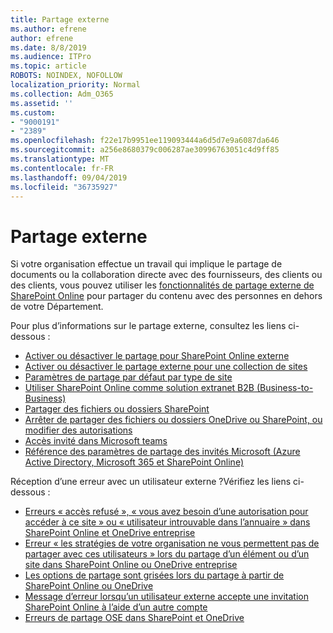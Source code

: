 ```yaml
---
title: Partage externe
ms.author: efrene
author: efrene
ms.date: 8/8/2019
ms.audience: ITPro
ms.topic: article
ROBOTS: NOINDEX, NOFOLLOW
localization_priority: Normal
ms.collection: Adm_O365
ms.assetid: ''
ms.custom:
- "9000191"
- "2389"
ms.openlocfilehash: f22e17b9951ee119093444a6d5d7e9a6087da646
ms.sourcegitcommit: a256e8680379c006287ae30996763051c4d9ff85
ms.translationtype: MT
ms.contentlocale: fr-FR
ms.lasthandoff: 09/04/2019
ms.locfileid: "36735927"
---
```

# <a name="external-sharing"></a>Partage externe

Si votre organisation effectue un travail qui implique le partage de documents ou la collaboration directe avec des fournisseurs, des clients ou des clients, vous pouvez utiliser les [fonctionnalités de partage externe de SharePoint Online](https://docs.microsoft.com/sharepoint/external-sharing-overview) pour partager du contenu avec des personnes en dehors de votre Département.

Pour plus d’informations sur le partage externe, consultez les liens ci-dessous :

- [Activer ou désactiver le partage pour SharePoint Online externe](https://docs.microsoft.com/sharepoint/turn-external-sharing-on-or-off)
- [Activer ou désactiver le partage externe pour une collection de sites](https://docs.microsoft.com/sharepoint/change-external-sharing-site)
- [Paramètres de partage par défaut par type de site](https://docs.microsoft.com/Office365/Enterprise/microsoft-365-guest-settings#sharepoint-site-level)
- [Utiliser SharePoint Online comme solution extranet B2B (Business-to-Business)](https://docs.microsoft.com/sharepoint/create-b2b-extranet)
- [Partager des fichiers ou dossiers SharePoint](https://support.office.com/article/share-sharepoint-files-or-folders-1fe37332-0f9a-4719-970e-d2578da4941c)
- [Arrêter de partager des fichiers ou dossiers OneDrive ou SharePoint, ou modifier des autorisations](https://support.office.com/article/stop-sharing-onedrive-or-sharepoint-files-or-folders-or-change-permissions-0a36470f-d7fe-40a0-bd74-0ac6c1e13323)
- [Accès invité dans Microsoft teams](https://docs.microsoft.com/MicrosoftTeams/guest-access)
- [Référence des paramètres de partage des invités Microsoft (Azure Active Directory, Microsoft 365 et SharePoint Online)](https://docs.microsoft.com/Office365/Enterprise/microsoft-365-guest-settings)

Réception d’une erreur avec un utilisateur externe ?Vérifiez les liens ci-dessous :

- [Erreurs « accès refusé », « vous avez besoin d’une autorisation pour accéder à ce site » ou « utilisateur introuvable dans l’annuaire » dans SharePoint Online et OneDrive entreprise](https://docs.microsoft.com/sharepoint/support/administration/access-denied-or-need-permission-error-sharepoint-online-or-onedrive-for-business)
- [Erreur « les stratégies de votre organisation ne vous permettent pas de partager avec ces utilisateurs » lors du partage d’un élément ou d’un site dans SharePoint Online ou OneDrive entreprise](https://docs.microsoft.com/sharepoint/support/administration/organization-policies-do-not-allow-you-to-share-with-users-error)
- [Les options de partage sont grisées lors du partage à partir de SharePoint Online ou OneDrive](https://docs.microsoft.com/sharepoint/support/administration/sharing-options-grayed-out-when-sharing-from-sharepoint-online-or-onedrive)
- [Message d’erreur lorsqu’un utilisateur externe accepte une invitation SharePoint Online à l’aide d’un autre compte](https://docs.microsoft.com/sharepoint/support/sharing-and-permissions/error-when-external-user-accepts-an-invitation-by-using-another-account)
- [Erreurs de partage OSE dans SharePoint et OneDrive](https://docs.microsoft.com/sharepoint/sharepoint-onedrive-error-message)


